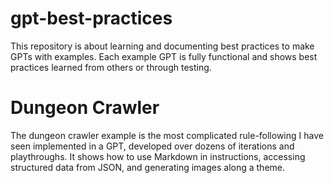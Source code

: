 # gpt-best-practices
This repository is about learning and documenting best practices to make GPTs with examples. Each example GPT is fully functional and shows best practices learned from others or through testing.

# Dungeon Crawler
The dungeon crawler example is the most complicated rule-following I have seen implemented in a GPT, developed over dozens of iterations and playthroughs. It shows how to use Markdown in instructions, accessing structured data from JSON, and generating images along a theme.
